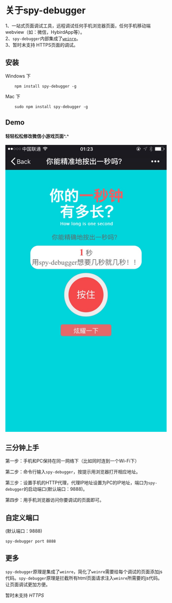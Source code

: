 # 关于spy-debugger
1、一站式页面调试工具，远程调试任何手机浏览器页面，任何手机移动端webview（如：微信，HybirdApp等）。  
2、`spy-debugger`内部集成了[`weinre`](http://people.apache.org/~pmuellr/weinre/docs/latest/)。  
3、暂时未支持 HTTPS页面的调试。

## 安装
Windows 下
```
    npm install spy-debugger -g
```

Mac 下
```
    sudo npm install spy-debugger -g
```
## Demo

#### 轻轻松松修改微信小游戏页面^.^
![drawing](demo/img/thumb_IMG_0122_1024.jpg)


## 三分钟上手

第一步：手机和PC保持在同一网络下（比如同时连到一个Wi-Fi下）

第二步：命令行输入`spy-debugger`，按提示用浏览器打开相应地址。

第三步：设置手机的HTTP代理，代理IP地址设置为PC的IP地址，端口为`spy-debugger`的启动端口(默认端口：9888)。

第四步：用手机浏览器访问你要调试的页面即可。

## 自定义端口
(默认端口：9888)
```
spy-debugger port 8888
```
## 更多
`spy-debugger`原理是集成了`weinre`，简化了`weinre`需要给每个调试的页面添加js代码。`spy-debugger`原理是拦截所有html页面请求注入`weinre`所需要的js代码。让页面调试更加方便。

暂时未支持 *HTTPS*
